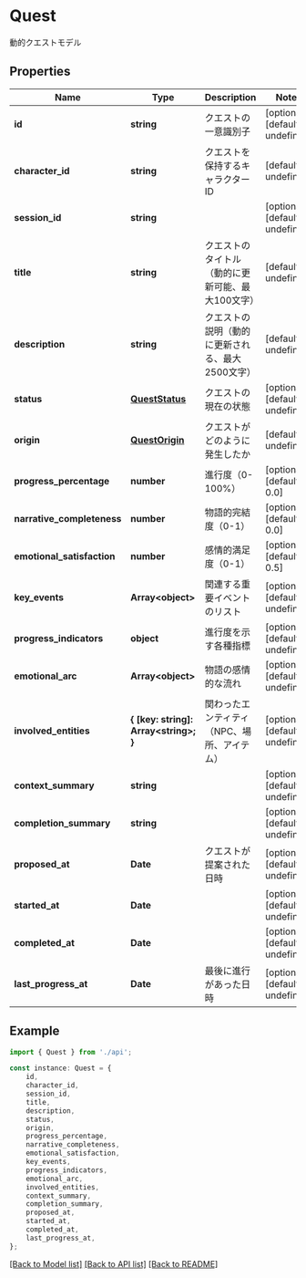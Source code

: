 # Quest

動的クエストモデル

## Properties

Name | Type | Description | Notes
------------ | ------------- | ------------- | -------------
**id** | **string** | クエストの一意識別子 | [optional] [default to undefined]
**character_id** | **string** | クエストを保持するキャラクターID | [default to undefined]
**session_id** | **string** |  | [optional] [default to undefined]
**title** | **string** | クエストのタイトル（動的に更新可能、最大100文字） | [default to undefined]
**description** | **string** | クエストの説明（動的に更新される、最大2500文字） | [default to undefined]
**status** | [**QuestStatus**](QuestStatus.md) | クエストの現在の状態 | [optional] [default to undefined]
**origin** | [**QuestOrigin**](QuestOrigin.md) | クエストがどのように発生したか | [default to undefined]
**progress_percentage** | **number** | 進行度（0-100%） | [optional] [default to 0.0]
**narrative_completeness** | **number** | 物語的完結度（0-1） | [optional] [default to 0.0]
**emotional_satisfaction** | **number** | 感情的満足度（0-1） | [optional] [default to 0.5]
**key_events** | **Array&lt;object&gt;** | 関連する重要イベントのリスト | [optional] [default to undefined]
**progress_indicators** | **object** | 進行度を示す各種指標 | [optional] [default to undefined]
**emotional_arc** | **Array&lt;object&gt;** | 物語の感情的な流れ | [optional] [default to undefined]
**involved_entities** | **{ [key: string]: Array&lt;string&gt;; }** | 関わったエンティティ（NPC、場所、アイテム） | [optional] [default to undefined]
**context_summary** | **string** |  | [optional] [default to undefined]
**completion_summary** | **string** |  | [optional] [default to undefined]
**proposed_at** | **Date** | クエストが提案された日時 | [optional] [default to undefined]
**started_at** | **Date** |  | [optional] [default to undefined]
**completed_at** | **Date** |  | [optional] [default to undefined]
**last_progress_at** | **Date** | 最後に進行があった日時 | [optional] [default to undefined]

## Example

```typescript
import { Quest } from './api';

const instance: Quest = {
    id,
    character_id,
    session_id,
    title,
    description,
    status,
    origin,
    progress_percentage,
    narrative_completeness,
    emotional_satisfaction,
    key_events,
    progress_indicators,
    emotional_arc,
    involved_entities,
    context_summary,
    completion_summary,
    proposed_at,
    started_at,
    completed_at,
    last_progress_at,
};
```

[[Back to Model list]](../README.md#documentation-for-models) [[Back to API list]](../README.md#documentation-for-api-endpoints) [[Back to README]](../README.md)
